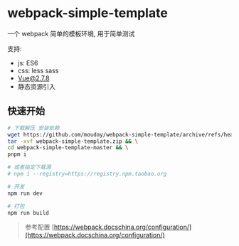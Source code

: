 # webpack-simple-template

一个 webpack 简单的模板环境, 用于简单测试

支持:

- js: ES6
- css: less sass
- Vue@2.7.8
- 静态资源引入

## 快速开始

```bash
# 下载解压 安装依赖
wget https://github.com/mouday/webpack-simple-template/archive/refs/heads/master.zip -O webpack-simple-template.zip && \
tar -xvf webpack-simple-template.zip && \
cd webpack-simple-template-master && \
pnpm i

# 或者指定下载源
# npm i --registry=https://registry.npm.taobao.org

# 开发
npm run dev

# 打包
npm run build
```

> 参考配置
> [https://webpack.docschina.org/configuration/](https://webpack.docschina.org/configuration/)
